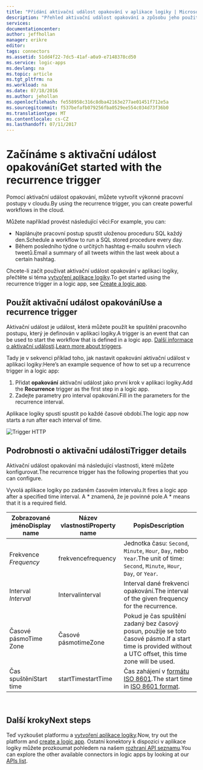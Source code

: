```yaml
---
title: "Přidání aktivační událost opakování v aplikace logiky | Microsoft Docs"
description: "Přehled aktivační událost opakování a způsobu jeho použití s aplikací Azure logiku."
services: 
documentationcenter: 
author: jeffhollan
manager: erikre
editor: 
tags: connectors
ms.assetid: 51dd4f22-7dc5-41af-a0a9-e7148378cd50
ms.service: logic-apps
ms.devlang: na
ms.topic: article
ms.tgt_pltfrm: na
ms.workload: na
ms.date: 07/18/2016
ms.author: jehollan
ms.openlocfilehash: fe558958c316c8dba42163e277ae01451f712e5a
ms.sourcegitcommit: f537befafb079256fba0529ee554c034d73f36b0
ms.translationtype: MT
ms.contentlocale: cs-CZ
ms.lasthandoff: 07/11/2017
---
```

# <a name="get-started-with-the-recurrence-trigger"></a><span data-ttu-id="71b2a-103">Začínáme s aktivační událost opakování</span><span class="sxs-lookup"><span data-stu-id="71b2a-103">Get started with the recurrence trigger</span></span>
<span data-ttu-id="71b2a-104">Pomocí aktivační událost opakování, můžete vytvořit výkonné pracovní postupy v cloudu.</span><span class="sxs-lookup"><span data-stu-id="71b2a-104">By using the recurrence trigger, you can create powerful workflows in the cloud.</span></span>

<span data-ttu-id="71b2a-105">Můžete například provést následující věci:</span><span class="sxs-lookup"><span data-stu-id="71b2a-105">For example, you can:</span></span>

* <span data-ttu-id="71b2a-106">Naplánujte pracovní postup spustit uloženou proceduru SQL každý den.</span><span class="sxs-lookup"><span data-stu-id="71b2a-106">Schedule a workflow to run a SQL stored procedure every day.</span></span>
* <span data-ttu-id="71b2a-107">Během posledního týdne o určitých hashtag e-mailu souhrn všech tweetů.</span><span class="sxs-lookup"><span data-stu-id="71b2a-107">Email a summary of all tweets within the last week about a certain hashtag.</span></span>

<span data-ttu-id="71b2a-108">Chcete-li začít používat aktivační událost opakování v aplikaci logiky, přečtěte si téma [vytvoření aplikace logiky](../logic-apps/logic-apps-create-a-logic-app.md).</span><span class="sxs-lookup"><span data-stu-id="71b2a-108">To get started using the recurrence trigger in a logic app, see [Create a logic app](../logic-apps/logic-apps-create-a-logic-app.md).</span></span>

## <a name="use-a-recurrence-trigger"></a><span data-ttu-id="71b2a-109">Použít aktivační událost opakování</span><span class="sxs-lookup"><span data-stu-id="71b2a-109">Use a recurrence trigger</span></span>
<span data-ttu-id="71b2a-110">Aktivační událost je událost, která můžete použít ke spuštění pracovního postupu, který je definován v aplikaci logiky.</span><span class="sxs-lookup"><span data-stu-id="71b2a-110">A trigger is an event that can be used to start the workflow that is defined in a logic app.</span></span> <span data-ttu-id="71b2a-111">[Další informace o aktivační události](connectors-overview.md).</span><span class="sxs-lookup"><span data-stu-id="71b2a-111">[Learn more about triggers](connectors-overview.md).</span></span>

<span data-ttu-id="71b2a-112">Tady je v sekvenci příklad toho, jak nastavit opakování aktivační událost v aplikaci logiky:</span><span class="sxs-lookup"><span data-stu-id="71b2a-112">Here’s an example sequence of how to set up a recurrence trigger in a logic app:</span></span>

1. <span data-ttu-id="71b2a-113">Přidat **opakování** aktivační událost jako první krok v aplikaci logiky.</span><span class="sxs-lookup"><span data-stu-id="71b2a-113">Add the **Recurrence** trigger as the first step in a logic app.</span></span>
2. <span data-ttu-id="71b2a-114">Zadejte parametry pro interval opakování.</span><span class="sxs-lookup"><span data-stu-id="71b2a-114">Fill in the parameters for the recurrence interval.</span></span>

<span data-ttu-id="71b2a-115">Aplikace logiky spustí spustit po každé časové období.</span><span class="sxs-lookup"><span data-stu-id="71b2a-115">The logic app now starts a run after each interval of time.</span></span>

![Trigger HTTP](./media/connectors-native-recurrence/using-trigger.png)

## <a name="trigger-details"></a><span data-ttu-id="71b2a-117">Podrobnosti o aktivační události</span><span class="sxs-lookup"><span data-stu-id="71b2a-117">Trigger details</span></span>
<span data-ttu-id="71b2a-118">Aktivační událost opakování má následující vlastnosti, které můžete konfigurovat.</span><span class="sxs-lookup"><span data-stu-id="71b2a-118">The recurrence trigger has the following properties that you can configure.</span></span>

<span data-ttu-id="71b2a-119">Vyvolá aplikace logiky po zadaném časovém intervalu.</span><span class="sxs-lookup"><span data-stu-id="71b2a-119">It fires a logic app after a specified time interval.</span></span>
<span data-ttu-id="71b2a-120">A * znamená, že je povinné pole.</span><span class="sxs-lookup"><span data-stu-id="71b2a-120">A * means that it is a required field.</span></span>

| <span data-ttu-id="71b2a-121">Zobrazované jméno</span><span class="sxs-lookup"><span data-stu-id="71b2a-121">Display name</span></span> | <span data-ttu-id="71b2a-122">Název vlastnosti</span><span class="sxs-lookup"><span data-stu-id="71b2a-122">Property name</span></span> | <span data-ttu-id="71b2a-123">Popis</span><span class="sxs-lookup"><span data-stu-id="71b2a-123">Description</span></span> |
| --- | --- | --- |
| <span data-ttu-id="71b2a-124">Frekvence *</span><span class="sxs-lookup"><span data-stu-id="71b2a-124">Frequency*</span></span> |<span data-ttu-id="71b2a-125">frekvence</span><span class="sxs-lookup"><span data-stu-id="71b2a-125">frequency</span></span> |<span data-ttu-id="71b2a-126">Jednotka času: `Second`, `Minute`, `Hour`, `Day`, nebo `Year`.</span><span class="sxs-lookup"><span data-stu-id="71b2a-126">The unit of time: `Second`, `Minute`, `Hour`, `Day`, or `Year`.</span></span> |
| <span data-ttu-id="71b2a-127">Interval *</span><span class="sxs-lookup"><span data-stu-id="71b2a-127">Interval*</span></span> |<span data-ttu-id="71b2a-128">Interval</span><span class="sxs-lookup"><span data-stu-id="71b2a-128">interval</span></span> |<span data-ttu-id="71b2a-129">Interval dané frekvenci opakování.</span><span class="sxs-lookup"><span data-stu-id="71b2a-129">The interval of the given frequency for the recurrence.</span></span> |
| <span data-ttu-id="71b2a-130">Časové pásmo</span><span class="sxs-lookup"><span data-stu-id="71b2a-130">Time Zone</span></span> |<span data-ttu-id="71b2a-131">Časové pásmo</span><span class="sxs-lookup"><span data-stu-id="71b2a-131">timeZone</span></span> |<span data-ttu-id="71b2a-132">Pokud je čas spuštění zadaný bez časový posun, použije se toto časové pásmo.</span><span class="sxs-lookup"><span data-stu-id="71b2a-132">If a start time is provided without a UTC offset, this time zone will be used.</span></span> |
| <span data-ttu-id="71b2a-133">Čas spuštění</span><span class="sxs-lookup"><span data-stu-id="71b2a-133">Start time</span></span> |<span data-ttu-id="71b2a-134">startTime</span><span class="sxs-lookup"><span data-stu-id="71b2a-134">startTime</span></span> |<span data-ttu-id="71b2a-135">Čas zahájení v [formátu ISO 8601](https://en.wikipedia.org/wiki/ISO_8601#Combined_date_and_time_representations).</span><span class="sxs-lookup"><span data-stu-id="71b2a-135">The start time in [ISO 8601 format](https://en.wikipedia.org/wiki/ISO_8601#Combined_date_and_time_representations).</span></span> |

<br>

## <a name="next-steps"></a><span data-ttu-id="71b2a-136">Další kroky</span><span class="sxs-lookup"><span data-stu-id="71b2a-136">Next steps</span></span>
<span data-ttu-id="71b2a-137">Teď vyzkoušet platformu a [vytvoření aplikace logiky](../logic-apps/logic-apps-create-a-logic-app.md).</span><span class="sxs-lookup"><span data-stu-id="71b2a-137">Now, try out the platform and [create a logic app](../logic-apps/logic-apps-create-a-logic-app.md).</span></span> <span data-ttu-id="71b2a-138">Ostatní konektory k dispozici v aplikace logiky můžete prozkoumat pohledem na našem [rozhraní API seznamu](apis-list.md).</span><span class="sxs-lookup"><span data-stu-id="71b2a-138">You can explore the other available connectors in logic apps by looking at our [APIs list](apis-list.md).</span></span>

